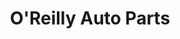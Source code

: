 ---
title: "O'Reilly Auto Parts"
url: /baton-rouge/oreilly-auto-parts-airline-highway-2/
shop: car parts
---